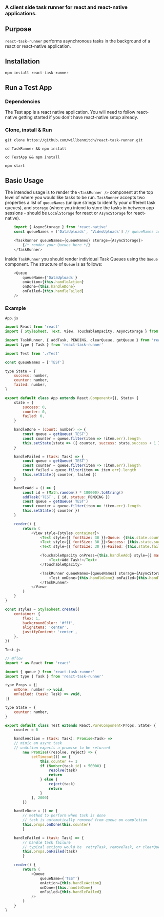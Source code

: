 ### A client side task runner for react and react-native applications.

## Purpose
`react-task-runner` performs asynchronous tasks in the background of a react or react-native application.

## Installation
`npm install react-task-runner`

## Run a Test App
### Dependencies
The Test app is a react native application. You will need to follow react-native getting started if you don't have react-native setup already.

### Clone, install & Run
`git clone https://github.com/willbenmitch/react-task-runner.git`

`cd TaskRunner && npm install`

`cd TestApp && npm install`

`npm start`

## Basic Usage
The intended usage is to render the `<TaskRunner />` component at the top level of where you would like tasks to be run.
`TaskRunner` accepts two properties a list of `queueNames` (unique strings to identify your different task queues), and `storage` (where you intend to store the tasks in between app sessions - should be `LocalStorage` for react or `AsyncStorage` for react-native).

```javascript
    import { AsyncStorage } from 'react-native'
    const queueNames = ['DataUploads', 'VideoUploads'] // queueNames is an array of strings that uniquely identify your queues. Name them whatever you'd like.

    <TaskRunner queueNames={queueNames} storage={AsyncStorage}>
        {/* render your Queues here */}
    </TaskRunner>
```

Inside `TaskRunner` you should render individual Task Queues using the `Queue` component. The structure of `Queue` is as follows:
```javascript
    <Queue
        queueName={'DataUploads'}
        onAction={this.handleAction}
        onDone={this.handleDone}
        onFailed={this.handleFailed}
    />
```

### Example
`App.js`
```javascript
import React from 'react'
import { StyleSheet, Text, View, TouchableOpacity, AsyncStorage } from 'react-native'

import TaskRunner, { addTask, PENDING, clearQueue, getQueue } from 'react-task-runner'
import type { Task } from 'react-task-runner'

import Test from './Test'

const queueNames = ['TEST']

type State = {
    success: number,
    counter: number,
    failed: number,
}

export default class App extends React.Component<{}, State> {
    state = {
        success: 0,
        counter: 0,
        failed: 0,
    }

    handleDone = (count: number) => {
        const queue = getQueue('TEST')
        const counter = queue.filter(item => !item.err).length
        this.setState(state => ({ counter, success: state.success + 1 }))
    }

    handleFailed = (task: Task) => {
        const queue = getQueue('TEST')
        const counter = queue.filter(item => !item.err).length
        const failed = queue.filter(item => item.err).length
        this.setState({ counter, failed })
    }

    handleAdd = () => {
        const id = (Math.random() * 100000).toString()
        addTask('TEST', { id, status: PENDING })
        const queue = getQueue('TEST')
        const counter = queue.filter(item => !item.err).length
        this.setState({ counter })
    }

    render() {
        return (
            <View style={styles.container}>
                <Text style={{ fontSize: 30 }}>Queue: {this.state.counter}</Text>
                <Text style={{ fontSize: 30 }}>Success: {this.state.success}</Text>
                <Text style={{ fontSize: 30 }}>Failed: {this.state.failed}</Text>

                <TouchableOpacity onPress={this.handleAdd} style={{ margin: 40 }}>
                    <Text>Add Task!</Text>
                </TouchableOpacity>

                <TaskRunner queueNames={queueNames} storage={AsyncStorage}>
                    <Test onDone={this.handleDone} onFailed={this.handleFailed} />
                </TaskRunner>
            </View>
        )
    }
}

const styles = StyleSheet.create({
    container: {
        flex: 1,
        backgroundColor: '#fff',
        alignItems: 'center',
        justifyContent: 'center',
    },
})
```

`Test.js`
```javascript
// @flow
import * as React from 'react'

import { queue } from 'react-task-runner'
import type { Task } from 'react-task-runner'

type Props = {|
    onDone: number => void,
    onFailed: (task: Task) => void,
|}

type State = {
    counter: number,
}

export default class Test extends React.PureComponent<Props, State> {
    counter = 0

    handleAction = (task: Task): Promise<Task> =>
    // mimic an async task
    // onAction expects a promise to be returned
        new Promise((resolve, reject) => {
            setTimeout(() => {
                this.counter += 1
                if (Number(task.id) > 50000) {
                    resolve(task)
                    return
                } else {
                    reject(task)
                    return
                }
            }, 2000)
        })

    handleDone = () => {
        // method to perform when task is done
        // task is automatically removed from queue on completion
        this.props.onDone(this.counter)
        }

    handleFailed = (task: Task) => {
        // handle task failure
        // typical actions would be  retryTask, removeTask, or clearQueue 
        this.props.onFailed(task)
        }

    render() {
        return (
            <Queue
                queueName={'TEST'}
                onAction={this.handleAction}
                onDone={this.handleDone}
                onFailed={this.handleFailed}
            />
        )
    }
}

```